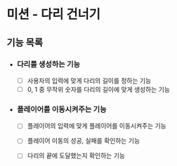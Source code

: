 # 미션 - 다리 건너기

## 기능 목록

- ### 다리를 생성하는 기능
    - [ ] 사용자의 입력에 맞게 다리의 길이를 정하는 기능
    - [ ] 0, 1 중 무작위 숫자를 다리의 길이에 맞게 생성하는 기능

- ### 플레이어를 이동시켜주는 기능
    - [ ] 플레이어의 입력에 맞게 플레이어를 이동시켜주는 기능
    - [ ] 플레이어 이동의 성공, 실패를 확인하는 기능
    - [ ] 다리의 끝에 도달했는지 확인하는 기능

